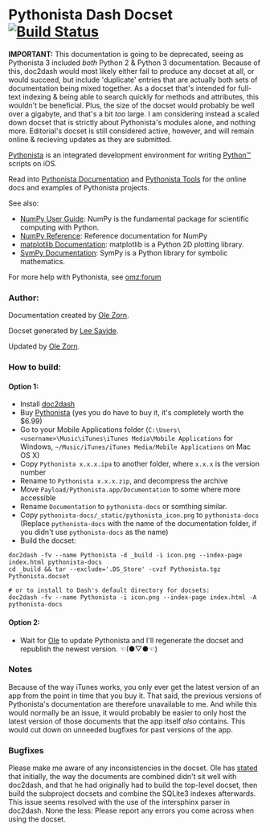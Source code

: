 Pythonista Dash Docset [![Build Status](https://travis-ci.org/leesavide/pythonista-docs2.svg?branch=master)](https://travis-ci.org/leesavide/pythonista-docs2)
=======================

**IMPORTANT:** This documentation is going to be deprecated, seeing as Pythonista 3 included _both_ Python 2 & Python 3 documentation. Because of this, doc2dash would most likely either fail to produce any docset at all, or would succeed, but include 'duplicate' entries that are actually both sets of documentation being mixed together. As a docset that's intended for full-text indexing & being able to search quickly for methods and attributes, this wouldn't be beneficial. Plus, the size of the docset would probably be well over a gigabyte, and that's a bit *too* large. I am considering instead a scaled down docset that is strictly about Pythonista's modules alone, and nothing more. Editorial's docset is still considered active, however, and will remain online & recieving updates as they are submitted.

[Pythonista](http://omz-software.com/editorial/) is an integrated development environment for writing [Python™](http://python.org/) scripts on iOS.

Read into [Pythonista Documentation](http://omz-software.com/pythonista/docs/) and [Pythonista Tools](http://pythonista-tools.github.io/Pythonista-Tools/) for the online docs and examples of Pythonista projects.

See also:
 - [NumPy User Guide](http://omz-software.com/pythonista/docs/numpy/user/index.html): NumPy is the fundamental package for scientific computing with Python.
 - [NumPy Reference](http://omz-software.com/pythonista/docs/numpy/reference/index.html): Reference documentation for NumPy
 - [matplotlib Documentation](http://omz-software.com/pythonista/docs/matplotlib/index.html): matplotlib is a Python 2D plotting library.
 - [SymPy Documentation](http://omz-software.com/pythonista/docs/sympy/index.html): SymPy is a Python library for symbolic mathematics.

For more help with Pythonista, see [omz:forum](https://forum.omz-software.com/)

### Author:

Documentation created by [Ole Zorn](https://github.com/omz).

Docset generated by [Lee Savide](https://github.com/leesavide).

Updated by [Ole Zorn](https://github.com/omz).

### How to build:

#### Option 1:

- Install [doc2dash](https://pypi.python.org/pypi/doc2dash)
- Buy [Pythonista](http://itunes.apple.com/us/app/pythonista/id528579881) (yes you do have to buy it, it's completely worth the $6.99)
- Go to your Mobile Applications folder (`C:\Users\<username>\Music\iTunes\iTunes Media\Mobile Applications` for Windows, `~/Music/iTunes/iTunes Media/Mobile Applications` on Mac OS X)
- Copy `Pythonista x.x.x.ipa` to another folder, where `x.x.x` is the version number
- Rename to `Pythonista x.x.x.zip`, and decompress the archive
- Move `Payload/Pythonista.app/Documentation` to some where more accessible
- Rename `Documentation` to `pythonista-docs` or somthing similar.
- Copy `pythonista-docs/_static/pythonista_icon.png` to `pythonista-docs` (Replace `pythonista-docs` with the name of the documentation folder, if you didn't use `pythonista-docs` as the name)
- Build the docset:

```
doc2dash -fv --name Pythonista -d _build -i icon.png --index-page index.html pythonista-docs
cd _build && tar --exclude='.DS_Store' -cvzf Pythonista.tgz Pythonista.docset

# or to install to Dash's default directory for docsets:
doc2dash -fv --name Pythonista -i icon.png --index-page index.html -A pythonista-docs
```

#### Option 2:

- Wait for [Ole](https://github.com/omz) to update Pythonista and I'll regenerate the docset and republish the newest version. ☜(●▽●☜)

### Notes

Because of the way iTunes works, you only ever get the latest version of an app from the point in time that you buy it. That said, the previous versions of Pythonista's documentation are therefore unavailable to me. And while this would normally be an issue, it would probably be easier to only host the latest version of those documents that the app itself *also* contains. This would cut down on unneeded bugfixes for past versions of the app.

### Bugfixes

Please make me aware of any inconsistencies in the docset. Ole has [stated](https://forum.omz-software.com/topic/2423/dash-api-docsets-for-pythonista-and-editorial/18) that initially, the way the documents are combined didn't sit well with doc2dash, and that he had originally had to build the top-level docset, then build the subproject docsets and combine the SQLite3 indexes afterwards. This issue seems resolved with the use of the intersphinx parser in doc2dash. None the less: Please report any errors you come across when using the docset.
